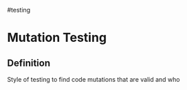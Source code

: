 
#testing 

# Mutation Testing

## Definition

Style of testing to find code mutations that are valid and who